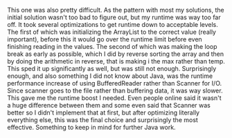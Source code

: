 This one was also pretty difficult. As the pattern with most my solutions, the initial solution wasn't too bad to figure out, but my runtime was way too far off. It took several optimizations to get runtime down to acceptable levels. The first of which was initializing the ArrayList to the correct value (really important), before this it would go over the runtime limit before even finishing reading in the values. The second of which was making the loop break as early as possible, which I did by reverse sorting the array and then by doing the arithmetic in reverse, that is making i the max rather than temp. This sped it up significantly as well, but was still not enough. Surprisingly enough, and also something I did not know about Java, was the runtime performance increase of using BufferedReader rather than Scanner for I/O. Since scanner goes to the file rather than buffering data, it was way slower. This gave me the runtime boost I needed. Even people online said it wasn't a huge difference between them and some even said that Scanner was better so I didn't implement that at first, but after optimizing literally everything else, this was the final choice and surprisingly the most effective. Something to keep in mind for further Java work.
